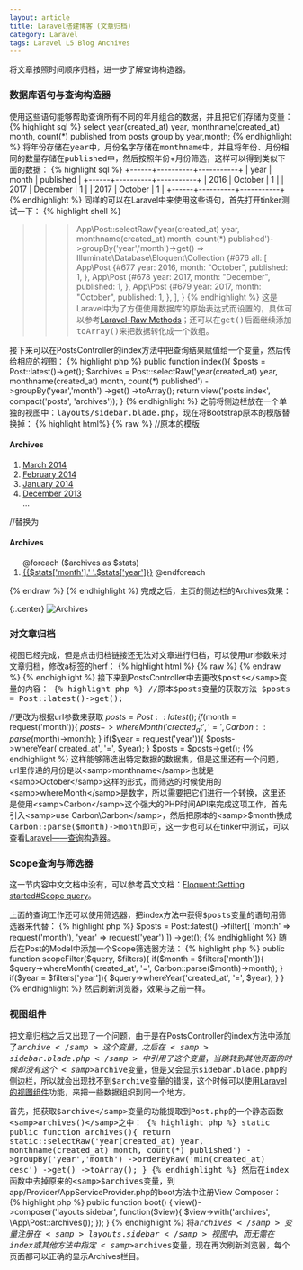 ```yaml
---
layout: article
title: Laravel搭建博客 (文章归档)
category: Laravel
tags: Laravel L5 Blog Anchives
---
```

将文章按照时间顺序归档，进一步了解查询构造器。

### 数据库语句与查询构造器
使用这些语句能够帮助查询所有不同的年月组合的数据，并且把它们存储为变量：
{% highlight sql %}
select year(created_at) year, monthname(created_at) month, count(*) published from posts group by year,month;
{% endhighlight %}
将年份存储在<samp>year</samp>中，月份名字存储在<samp>monthname</samp>中，并且将年份、月份相同的数量存储在<samp>published</samp>中，然后按照年份+月份筛选，这样可以得到类似下面的数据：
{% highlight sql %}
+------+----------+-----------+
| year | month    | published |
+------+----------+-----------+
| 2016 | October  |         1 |
| 2017 | December |         1 |
| 2017 | October  |         1 |
+------+----------+-----------+
{% endhighlight %}
同样的可以在Laravel中来使用这些语句，首先打开tinker测试一下：
{% highlight shell %}
>>> App\Post::selectRaw('year(created_at) year, monthname(created_at) month, count(*) published')->groupBy('year','month')->get()
=> Illuminate\Database\Eloquent\Collection {#676
     all: [
       App\Post {#677
         year: 2016,
         month: "October",
         published: 1,
       },
       App\Post {#678
         year: 2017,
         month: "December",
         published: 1,
       },
       App\Post {#679
         year: 2017,
         month: "October",
         published: 1,
       },
     ],
   }
{% endhighlight %}
这是Laravel中为了方便使用数据库的原始表达式而设置的，具体可以参考[Laravel-Raw Methods](https://laravel.com/docs/5.5/queries#raw-methods)；还可以在<samp>get()</samp>后面继续添加<samp>toArray()</samp>来把数据转化成一个数组。

接下来可以在PostsController的index方法中把查询结果赋值给一个变量，然后传给相应的视图：
{% highlight php %}
public function index(){
	$posts = Post::latest()->get();
    $archives = Post::selectRaw('year(created_at) year, monthname(created_at) month, count(*) published')
        ->groupBy('year','month')
        ->get()
        ->toArray();
    return view('posts.index', compact('posts', 'archives'));
}
{% endhighlight %}
之前将侧边栏放在一个单独的视图中：<samp>layouts/sidebar.blade.php</samp>，现在将Bootstrap原本的模版替换掉：
{% highlight html%}
{% raw %}
//原本的模版
<div class="sidebar-module">
<h4>Archives</h4>
	<ol class="list-unstyled">
	  <li><a href="#">March 2014</a></li>
	  <li><a href="#">February 2014</a></li>
	  <li><a href="#">January 2014</a></li>
	  <li><a href="#">December 2013</a></li>
	  ...
	</ol>
</div>

//替换为
<div class="sidebar-module">
<h4>Archives</h4>
	<ol class="list-unstyled">
	  @foreach ($archives as $stats)
	    <li><a href="#">{{$stats['month'].' '.$stats['year']}}</a>
	  @endforeach
	</ol>
</div>
{% endraw %}
{% endhighlight %}
完成之后，主页的侧边栏的Archives效果：

{:.center}
![Archives](http://ozwfmed7j.bkt.clouddn.com/Laravel-Blog-7.png)

### 对文章归档
视图已经完成，但是点击归档链接还无法对文章进行归档，可以使用url参数来对文章归档，修改a标签的herf：
{% highlight html %}
{% raw %}
<a href="/?month={{$stats['month']}}&year={{$stats['year']}}"></a>{% endraw %}
{% endhighlight %}
接下来到PostsController中去更改<samp>$posts</samp>变量的内容：
{% highlight php %}
//原本$posts变量的获取方法
$posts = Post::latest()->get();

//更改为根据url参数来获取
$posts = Post::latest();
if($month = request('month')){
    $posts->whereMonth('created_at', '=', Carbon::parse($month)->month);
}
if($year = request('year')){
    $posts->whereYear('created_at', '=', $year);
}
$posts = $posts->get();
{% endhighlight %}
这样能够筛选出特定数据的数据集，但是这里还有一个问题，url里传递的月份是以<samp>monthname</samp>也就是<samp>October</samp>这样的形式，而筛选的时候使用的<samp>whereMonth</samp>是数字，所以需要把它们进行一个转换，这里还是使用<samp>Carbon</samp>这个强大的PHP时间API来完成这项工作，首先引入<samp>use Carbon\Carbon</samp>，然后把原本的<samp>$month</samp>换成<samp>Carbon::parse($month)->month</samp>即可，这一步也可以在tinker中测试，可以查看[Laravel——查询构造器](https://laravel.com/docs/5.5/queries#where-clauses)。

### Scope查询与筛选器
这一节内容中文文档中没有，可以参考英文文档：[Eloquent:Getting started#Scope query](https://laravel.com/docs/5.1/eloquent#query-scopes)。

上面的查询工作还可以使用筛选器，把index方法中获得<samp>$posts</samp>变量的语句用筛选器来代替：
{% highlight php %}
$posts = Post::latest()
    ->filter([
        'month' => request('month'),
        'year' => request('year')
    ])
    ->get();
{% endhighlight %}
随后在Post的Model中添加一个Scope筛选器方法：
{% highlight php %}
public function scopeFilter($query, $filters){
    if($month = $filters['month']){
        $query->whereMonth('created_at', '=', Carbon::parse($month)->month);
    }
    if($year = $filters['year']){
        $query->whereYear('created_at', '=', $year);
    }
}
{% endhighlight %}
然后刷新浏览器，效果与之前一样。

### 视图组件
把文章归档之后又出现了一个问题，由于是在PostsController的index方法中添加了<samp>$archive</samp>这个变量，之后在<samp>sidebar.blade.php</samp>中引用了这个变量，当跳转到其他页面的时候却没有这个<samp>$archive</samp>变量，但是又会显示<samp>sidebar.blade.php</samp>的侧边栏，所以就会出现找不到<samp>$archive</samp>变量的错误，这个时候可以使用[Laravel的视图组件](https://d.laravel-china.org/docs/5.1/views#view-composers)功能，来把一些数据组织到同一个地方。

首先，把获取<samp>$archive</samp>变量的功能提取到Post.php的一个静态函数<samp>archives()</samp>之中：
{% highlight php %}
static public function archives(){
	return static::selectRaw('year(created_at) year, monthname(created_at) month, count(*) published')
        ->groupBy('year','month')
        ->orderByRaw('min(created_at) desc')
        ->get()
        ->toArray();
}
{% endhighlight %}
然后在index函数中去掉原来的<samp>$archives</samp>变量，到app/Provider/AppServiceProvider.php的boot方法中注册View Composer：
{% highlight php %}
public function boot()
{
    view()->composer('layouts.sidebar', function($view){
        $view->with('archives', \App\Post::archives());
    });
}
{% endhighlight %}
将<samp>$archives</samp>变量注册在<samp>layouts.sidebar</samp>视图中，而无需在index或其他方法中指定<samp>$archives</samp>变量，现在再次刷新浏览器，每个页面都可以正确的显示Archives栏目。